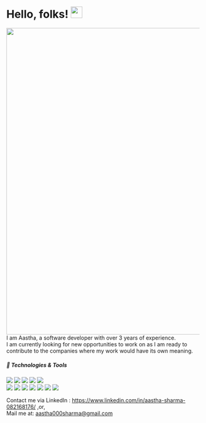 
# Hello, folks! <img src="https://raw.githubusercontent.com/MartinHeinz/MartinHeinz/master/wave.gif" width="30px">

<!--
**aaztha/aaztha** is a ✨ _special_ ✨ repository because its `README.md` (this file) appears on your GitHub profile.

Here are some ideas to get you started:

- 🔭 I’m currently working on ...
- 🌱 I’m currently learning ...
- 👯 I’m looking to collaborate on ...
- 🤔 I’m looking for help with ...
- 💬 Ask me about ...
- 📫 How to reach me: ...
- 😄 Pronouns: ...
- ⚡ Fun fact: ...
-->
<img src="https://memegenerator.net/img/instances/69251652.jpg" width="800px"></br>
I am Aastha, a software developer with over 3 years of experience.</br>
I am currently looking for new opportunities to work on as I am ready to contribute to the companies where my work would have its own meaning.</br>


##### 🔧 Technologies & Tools
![](https://img.shields.io/badge/Editor-VS-Code-informational?style=flat&logo=intellij-idea&logoColor=white&color=burgundy)
![](https://img.shields.io/badge/Code-Python-informational?style=flat&logo=python&logoColor=white&color=burgundy)
![](https://img.shields.io/badge/Libraries-Numpy,Tkinter,Matplotlib,Pandas,CV2,Scikitlearn-informational?style=flat&logo=digitalocean&logoColor=white&color=burgundy)
![](https://img.shields.io/badge/Code-JavaScript-informational?style=flat&logo=javascript&logoColor=white&color=burgundy)
![](https://img.shields.io/badge/Code-C++-informational?style=flat&logo=go&logoColor=white&color=#9c0340)</br>
![](https://img.shields.io/badge/Code-QT-informational?style=flat&logo=go&logoColor=white&color=#9c0340)
![](https://img.shields.io/badge/Code-C-informational?style=flat&logo=cmake&logoColor=white&color=#9c0340) 
![](https://img.shields.io/badge/Web-HTML&CSS-informational?style=flat&logo=vue.js&logoColor=white&color=#9c0340)
![](https://img.shields.io/badge/Web-ReactJS-informational?style=flat&logo=gnu-bash&logoColor=white&color=#9c0340)
![](https://img.shields.io/badge/DBMS-SQL-informational?style=flat&logo=postgresql&logoColor=white&color=#9c0340)
![](https://img.shields.io/badge/Cloud-AWS-informational?style=flat&logo=digitalocean&logoColor=white&color=#9c0340)
![](https://img.shields.io/badge/Tools-Figma-informational?style=flat&logo=kubernetes&logoColor=white&color=#9c0340)


Contact me via LinkedIn : https://www.linkedin.com/in/aastha-sharma-082168176/ ,or,</br>
Mail me at: aastha000sharma@gmail.com

